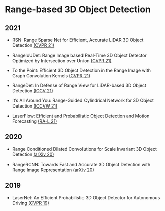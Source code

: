 # Range-based 3D Object Detection

## 2021

- RSN: Range Sparse Net for Efficient, Accurate LiDAR 3D Object Detection [(CVPR 21)](https://openaccess.thecvf.com/content/CVPR2021/papers/Sun_RSN_Range_Sparse_Net_for_Efficient_Accurate_LiDAR_3D_Object_CVPR_2021_paper.pdf)

- RangeIoUDet: Range Image based Real-Time 3D Object Detector Optimized by Intersection over Union [(CVPR 21)](https://openaccess.thecvf.com/content/CVPR2021/papers/Liang_RangeIoUDet_Range_Image_Based_Real-Time_3D_Object_Detector_Optimized_by_CVPR_2021_paper.pdf)

- To the Point: Efficient 3D Object Detection in the Range Image with Graph Convolution Kernels [(CVPR 21)](https://openaccess.thecvf.com/content/CVPR2021/papers/Chai_To_the_Point_Efficient_3D_Object_Detection_in_the_Range_CVPR_2021_paper.pdf)

- RangeDet: In Defense of Range View for LiDAR-based 3D Object Detection [(ICCV 21)](https://openaccess.thecvf.com/content/ICCV2021/papers/Fan_RangeDet_In_Defense_of_Range_View_for_LiDAR-Based_3D_Object_ICCV_2021_paper.pdf)

- It’s All Around You: Range-Guided Cylindrical Network for 3D Object Detection [(ICCVW 21)](https://openaccess.thecvf.com/content/ICCV2021W/AVVision/papers/Rapoport-Lavie_Its_All_Around_You_Range-Guided_Cylindrical_Network_for_3D_Object_ICCVW_2021_paper.pdf)

- LaserFlow: Efficient and Probabilistic Object Detection and Motion Forecasting [(RA-L 21)](https://ieeexplore.ieee.org/stamp/stamp.jsp?arnumber=9310205)

## 2020

- Range Conditioned Dilated Convolutions for Scale Invariant 3D Object Detection [(arXiv 20)](https://arxiv.org/pdf/2005.09927.pdf)

- RangeRCNN: Towards Fast and Accurate 3D Object Detection with Range Image Representation [(arXiv 20)](https://arxiv.org/pdf/2009.00206.pdf)

## 2019

- LaserNet: An Efficient Probabilistic 3D Object Detector for Autonomous Driving [(CVPR 19)](https://openaccess.thecvf.com/content_CVPR_2019/papers/Meyer_LaserNet_An_Efficient_Probabilistic_3D_Object_Detector_for_Autonomous_Driving_CVPR_2019_paper.pdf)